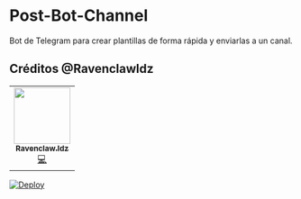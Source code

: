 # Post-Bot-Channel

Bot de Telegram para crear plantillas de forma rápida y enviarlas a un canal.

## Créditos @Ravenclawldz

<table>
  <tr>
    <td align="center"><a href="http://showwcase.com/ravenclawldz"><img src="https://avatars.githubusercontent.com/u/68219934?v=4" width="100px;" alt=""/><br /><sub><b>Ravenclaw.ldz</b></sub></a><br /><a href="https://github.com/KeimaSenpai/Post-Bot-Channel/commits?author=ravenclawldz" title="Code">💻</a></td>
  </tr>
</table>




[![Deploy](https://www.herokucdn.com/deploy/button.svg)](https://heroku.com/deploy)
